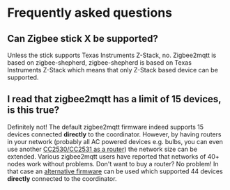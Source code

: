 # Frequently asked questions

## Can Zigbee stick X be supported?
Unless the stick supports Texas Instruments Z-Stack, no. Zigbee2mqtt is based on zigbee-shepherd, zigbee-shepherd is based on Texas Instruments Z-Stack which means that only Z-Stack based device can be supported.

## I read that zigbee2mqtt has a limit of 15 devices, is this true?
Definitely not! The default zigbee2mqtt firmware indeed supports 15 devices connected **directly** to the coordinator. However, by having routers in your network (probably all AC powered devices e.g. bulbs, you can even use another [CC2530/CC2531 as a router](../cc_sniffer_devices.md)) the network size can be extended. Various zigbee2mqtt users have reported that networks of 40+ nodes work without problems. Don't want to buy a router? No problem! In that case an [alternative firmware](https://github.com/Koenkk/Z-Stack-firmware/tree/master/coordinator/CC2531/alternatives/max_devices) can be used which supported 44 devices **directly** connected to the coordinator.